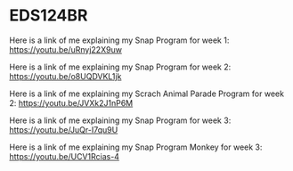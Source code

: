 # EDS124BR

Here is a link of me explaining my Snap Program for week 1:
https://youtu.be/uRnyj22X9uw

Here is a link of me explaining my Snap Program for week 2:
https://youtu.be/o8UQDVKL1jk

Here is a link of me explaining my Scrach Animal Parade Program for week 2:
https://youtu.be/JVXk2J1nP6M

Here is a link of me explaining my Snap Program for week 3:
https://youtu.be/JuQr-I7qu9U

Here is a link of me explaining my Snap Program Monkey for week 3:
https://youtu.be/UCV1Rcias-4

